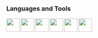 <!--
**Software Developer student**
-->

### Languages and Tools
<img align="left" width=35px src="https://cdn.jsdelivr.net/gh/devicons/devicon/icons/cplusplus/cplusplus-original.svg" />
<img align="left" width=35px src="https://cdn.jsdelivr.net/gh/devicons/devicon/icons/html5/html5-original.svg" />
<img align="left" width=35px src="https://cdn.jsdelivr.net/gh/devicons/devicon/icons/css3/css3-original.svg" />
<img align="left" width=35px src="https://cdn.jsdelivr.net/gh/devicons/devicon/icons/linux/linux-original.svg" />
<img align="left" width=35px src="https://cdn.jsdelivr.net/gh/devicons/devicon/icons/github/github-original.svg" />
<img align="left" width=35px src="https://cdn.jsdelivr.net/gh/devicons/devicon/icons/php/php-original.svg" />
<br />

#

<!-- 
### Stats
![Anurag's GitHub stats](https://github-readme-stats.vercel.app/api?username=ParkerTennier&show_icons=true&theme=radical)



## Currently Learning
<img align="left" width=45px src="https://cdn.jsdelivr.net/gh/devicons/devicon/icons/csharp/csharp-original.svg" />
<img align="left" width=45px src="https://cdn.jsdelivr.net/gh/devicons/devicon/icons/javascript/javascript-original.svg" />
<img align="left" width=45px src="https://cdn.jsdelivr.net/gh/devicons/devicon/icons/java/java-original.svg" />
<img align="left" width=45px src="https://cdn.jsdelivr.net/gh/devicons/devicon/icons/react/react-original.svg" />
<br>
-->
